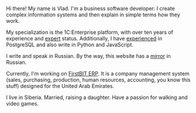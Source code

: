 ﻿Hi there! My name is Vlad. I'm a business software developer: I create complex information systems and then explain in simple terms how they work.

My specialization is the 1C:Enterprise platform, with over ten years of experience and [expert](https://1c.ru/check-certificate/printcopy/620c93bd-caf8-11db-b9de-000e0c2f31ac/70322/c995e35d-10a2-11df-a6c6-001a6411168a) status. Additionally, I have [experienced](https://postgrespro.ru/education/cert/check?#752094d4-1ef5-4f74-b2ca-ef90b05cc937) in PostgreSQL and also write in Python and JavaScript.
 
I write and speak in Russian. By the way, this website has a [mirror](https://kostyanetsky.ru) in Russian.
 
Currently, I'm working on [FirstBIT ERP](https://firstbit.ae). It is a company management system (sales, purchasing, production, human resources, accounting, you know this stuff) designed for the United Arab Emirates.

I live in Siberia. Married, raising a daughter. Have a passion for walking and video games.